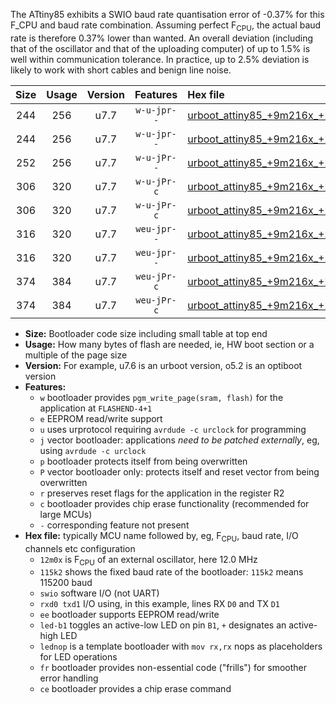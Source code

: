 The ATtiny85 exhibits a SWIO baud rate quantisation error of -0.37% for this F_CPU and baud rate combination. Assuming perfect F<sub>CPU</sub>, the actual baud rate is therefore 0.37% lower than wanted. An overall deviation (including that of the oscillator and that of the uploading computer) of up to 1.5% is well within communication tolerance. In practice, up to 2.5% deviation is likely to work with short cables and benign line noise.

|Size|Usage|Version|Features|Hex file|
|:-:|:-:|:-:|:-:|:--|
|244|256|u7.7|`w-u-jpr--`|[urboot_attiny85_+9m216x_+250k0_swio_rxb4_txb3_led+b1.hex](https://raw.githubusercontent.com/stefanrueger/urboot.hex/main/mcus/attiny85/external_oscillator/fcpu_+9m216x/br_+250k0/urboot_attiny85_+9m216x_+250k0_swio_rxb4_txb3_led+b1.hex)|
|244|256|u7.7|`w-u-jpr--`|[urboot_attiny85_+9m216x_+250k0_swio_rxb4_txb3_lednop.hex](https://raw.githubusercontent.com/stefanrueger/urboot.hex/main/mcus/attiny85/external_oscillator/fcpu_+9m216x/br_+250k0/urboot_attiny85_+9m216x_+250k0_swio_rxb4_txb3_lednop.hex)|
|252|256|u7.7|`w-u-jPr--`|[urboot_attiny85_+9m216x_+250k0_swio_rxb4_txb3.hex](https://raw.githubusercontent.com/stefanrueger/urboot.hex/main/mcus/attiny85/external_oscillator/fcpu_+9m216x/br_+250k0/urboot_attiny85_+9m216x_+250k0_swio_rxb4_txb3.hex)|
|306|320|u7.7|`w-u-jPr-c`|[urboot_attiny85_+9m216x_+250k0_swio_rxb4_txb3_led+b1_fr_ce.hex](https://raw.githubusercontent.com/stefanrueger/urboot.hex/main/mcus/attiny85/external_oscillator/fcpu_+9m216x/br_+250k0/urboot_attiny85_+9m216x_+250k0_swio_rxb4_txb3_led+b1_fr_ce.hex)|
|306|320|u7.7|`w-u-jPr-c`|[urboot_attiny85_+9m216x_+250k0_swio_rxb4_txb3_lednop_fr_ce.hex](https://raw.githubusercontent.com/stefanrueger/urboot.hex/main/mcus/attiny85/external_oscillator/fcpu_+9m216x/br_+250k0/urboot_attiny85_+9m216x_+250k0_swio_rxb4_txb3_lednop_fr_ce.hex)|
|316|320|u7.7|`weu-jpr--`|[urboot_attiny85_+9m216x_+250k0_swio_rxb4_txb3_ee_led+b1.hex](https://raw.githubusercontent.com/stefanrueger/urboot.hex/main/mcus/attiny85/external_oscillator/fcpu_+9m216x/br_+250k0/urboot_attiny85_+9m216x_+250k0_swio_rxb4_txb3_ee_led+b1.hex)|
|316|320|u7.7|`weu-jpr--`|[urboot_attiny85_+9m216x_+250k0_swio_rxb4_txb3_ee_lednop.hex](https://raw.githubusercontent.com/stefanrueger/urboot.hex/main/mcus/attiny85/external_oscillator/fcpu_+9m216x/br_+250k0/urboot_attiny85_+9m216x_+250k0_swio_rxb4_txb3_ee_lednop.hex)|
|374|384|u7.7|`weu-jPr-c`|[urboot_attiny85_+9m216x_+250k0_swio_rxb4_txb3_ee_led+b1_fr_ce.hex](https://raw.githubusercontent.com/stefanrueger/urboot.hex/main/mcus/attiny85/external_oscillator/fcpu_+9m216x/br_+250k0/urboot_attiny85_+9m216x_+250k0_swio_rxb4_txb3_ee_led+b1_fr_ce.hex)|
|374|384|u7.7|`weu-jPr-c`|[urboot_attiny85_+9m216x_+250k0_swio_rxb4_txb3_ee_lednop_fr_ce.hex](https://raw.githubusercontent.com/stefanrueger/urboot.hex/main/mcus/attiny85/external_oscillator/fcpu_+9m216x/br_+250k0/urboot_attiny85_+9m216x_+250k0_swio_rxb4_txb3_ee_lednop_fr_ce.hex)|

- **Size:** Bootloader code size including small table at top end
- **Usage:** How many bytes of flash are needed, ie, HW boot section or a multiple of the page size
- **Version:** For example, u7.6 is an urboot version, o5.2 is an optiboot version
- **Features:**
  + `w` bootloader provides `pgm_write_page(sram, flash)` for the application at `FLASHEND-4+1`
  + `e` EEPROM read/write support
  + `u` uses urprotocol requiring `avrdude -c urclock` for programming
  + `j` vector bootloader: applications *need to be patched externally*, eg, using `avrdude -c urclock`
  + `p` bootloader protects itself from being overwritten
  + `P` vector bootloader only: protects itself and reset vector from being overwritten
  + `r` preserves reset flags for the application in the register R2
  + `c` bootloader provides chip erase functionality (recommended for large MCUs)
  + `-` corresponding feature not present
- **Hex file:** typically MCU name followed by, eg, F<sub>CPU</sub>, baud rate, I/O channels etc configuration
  + `12m0x` is F<sub>CPU</sub> of an external oscillator, here 12.0 MHz
  + `115k2` shows the fixed baud rate of the bootloader: `115k2` means 115200 baud
  + `swio` software I/O (not UART)
  + `rxd0 txd1` I/O using, in this example, lines RX `D0` and TX `D1`
  + `ee` bootloader supports EEPROM read/write
  + `led-b1` toggles an active-low LED on pin `B1`, `+` designates an active-high LED
  + `lednop` is a template bootloader with `mov rx,rx` nops as placeholders for LED operations
  + `fr` bootloader provides non-essential code ("frills") for smoother error handling
  + `ce` bootloader provides a chip erase command
